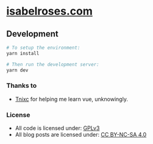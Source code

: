 # [isabelroses.com](https://isabelroses.com)

## Development

```sh
# To setup the environment:
yarn install

# Then run the development server:
yarn dev
```

### Thanks to

- [Tnixc](https://github.com/Tnixc/website-v2) for helping me learn vue,
  unknowingly.

### License

- All code is licensed under:
  [GPLv3](https://www.gnu.org/licenses/gpl-3.0#license-text)
- All blog posts are licensed under:
  [CC BY-NC-SA 4.0](https://creativecommons.org/licenses/by-nc-sa/4.0/)
